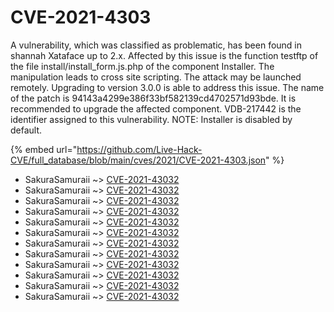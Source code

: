 # CVE-2021-4303

A vulnerability, which was classified as problematic, has been found in shannah Xataface up to 2.x. Affected by this issue is the function testftp of the file install/install_form.js.php of the component Installer. The manipulation leads to cross site scripting. The attack may be launched remotely. Upgrading to version 3.0.0 is able to address this issue. The name of the patch is 94143a4299e386f33bf582139cd4702571d93bde. It is recommended to upgrade the affected component. VDB-217442 is the identifier assigned to this vulnerability. NOTE: Installer is disabled by default.

{% embed url="https://github.com/Live-Hack-CVE/full_database/blob/main/cves/2021/CVE-2021-4303.json" %}


* SakuraSamuraii ~> [CVE-2021-43032](https://www.alice-snow.ru/2021/database/cve-2021-4303/cve-2021-43032-sakurasamuraii)
* SakuraSamuraii ~> [CVE-2021-43032](https://www.alice-snow.ru/2021/database/cve-2021-4303/cve-2021-43032-sakurasamuraii)
* SakuraSamuraii ~> [CVE-2021-43032](https://www.alice-snow.ru/2021/database/cve-2021-4303/cve-2021-43032-sakurasamuraii)
* SakuraSamuraii ~> [CVE-2021-43032](https://www.alice-snow.ru/2021/database/cve-2021-4303/cve-2021-43032-sakurasamuraii)
* SakuraSamuraii ~> [CVE-2021-43032](https://www.alice-snow.ru/2021/database/cve-2021-4303/cve-2021-43032-sakurasamuraii)
* SakuraSamuraii ~> [CVE-2021-43032](https://www.alice-snow.ru/2021/database/cve-2021-4303/cve-2021-43032-sakurasamuraii)
* SakuraSamuraii ~> [CVE-2021-43032](https://www.alice-snow.ru/2021/database/cve-2021-4303/cve-2021-43032-sakurasamuraii)
* SakuraSamuraii ~> [CVE-2021-43032](https://www.alice-snow.ru/2021/database/cve-2021-4303/cve-2021-43032-sakurasamuraii)
* SakuraSamuraii ~> [CVE-2021-43032](https://www.alice-snow.ru/2021/database/cve-2021-4303/cve-2021-43032-sakurasamuraii)
* SakuraSamuraii ~> [CVE-2021-43032](https://www.alice-snow.ru/2021/database/cve-2021-4303/cve-2021-43032-sakurasamuraii)
* SakuraSamuraii ~> [CVE-2021-43032](https://www.alice-snow.ru/2021/database/cve-2021-4303/cve-2021-43032-sakurasamuraii)
* SakuraSamuraii ~> [CVE-2021-43032](https://www.alice-snow.ru/2021/database/cve-2021-4303/cve-2021-43032-sakurasamuraii)